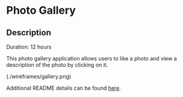 # Photo Gallery

## Description

Duration: 12 hours

This photo gallery application allows users to like a photo and view a description of the photo by clicking on it.

(./wireframes/gallery.png)

Additional README details can be found [here](https://github.com/PrimeAcademy/readme-template/blob/master/README.md).
